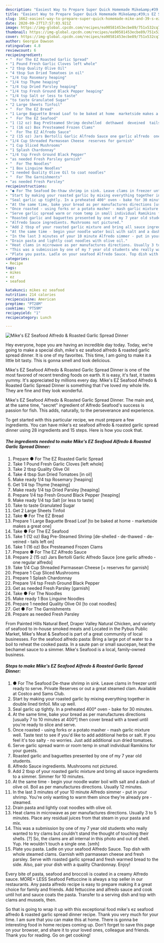 ```yaml
---
description: "Easiest Way to Prepare Super Quick Homemade Mike&amp;#39;s EZ Seafood Alfredo &amp;amp; Roasted Garlic Spread Dinner"
title: "Easiest Way to Prepare Super Quick Homemade Mike&amp;#39;s EZ Seafood Alfredo &amp;amp; Roasted Garlic Spread Dinner"
slug: 1662-easiest-way-to-prepare-super-quick-homemade-mike-and-39-s-ez-seafood-alfredo-and-amp-roasted-garlic-spread-dinner
date: 2020-09-27T17:57:03.921Z
image: https://img-global.cpcdn.com/recipes/ea90581453ecbe89/751x532cq70/mikes-ez-seafood-alfredo-roasted-garlic-spread-dinner-recipe-main-photo.jpg
thumbnail: https://img-global.cpcdn.com/recipes/ea90581453ecbe89/751x532cq70/mikes-ez-seafood-alfredo-roasted-garlic-spread-dinner-recipe-main-photo.jpg
cover: https://img-global.cpcdn.com/recipes/ea90581453ecbe89/751x532cq70/mikes-ez-seafood-alfredo-roasted-garlic-spread-dinner-recipe-main-photo.jpg
author: Georgie Dawson
ratingvalue: 4.8
reviewcount: 6
recipeingredient:
- "  For The EZ Roasted Garlic Spread"
- "1 Pound Fresh Garlic Cloves left whole"
- "2 tbsp Quality Olive Oil"
- "4 tbsp Sun Dried Tomatoes in oil"
- "1/4 tsp Rosemary heaping"
- "1/4 tsp Thyme heaping"
- "1/4 tsp Dried Parsley heaping"
- "1/4 tsp Fresh Ground Black Pepper heaping"
- "1/4 tsp Salt or less to taste"
- "to taste Granulated Sugar"
- "2 Large Sheets Tinfoil"
- "  For The EZ Bread"
- "1 Large Baguette Bread Loaf to be baked at home  marketside makes a great one"
- "  For The EZ Seafood"
- "1 (12 oz) Bag PreSteamed Shrimp deshelled  dethawed  deveined  tails left on"
- "1 (16 oz) Box Presteamed Frozen Clams"
- "  For The EZ Alfredo Sauce"
- "2 (15 oz) Jars Bertolli Garlic Alfredo Sauce one garlic alfredo  one regular alfredo"
- "1/4 Cup Shreaded Parmasean Cheese  reserves for garnish"
- "1 Cup Sliced Mushrooms"
- "1 Splash Chardonnay"
- "1/4 tsp Fresh Ground Black Pepper"
- "as needed Fresh Parsley garnish"
- "  For The Noodles"
- "1 Box Linguine Noodles"
- "1 needed Quality Olive Oil to coat noodles"
- "  For The Garnishments"
- "as needed Fresh Parsley"
recipeinstructions:
- "● For The Seafood De-thaw shrimp in sink. Leave clams in freezer until ready to serve. Private Reserves or out a great steamed clam. Available at Costco and Sams Club."
- "Start by making your roasted garlic by mixing everything together in double lined tinfoil. Mix up well."
- "Seal garlic up tightly. In a preheated 400° oven - bake for 30 minutes."
- "At the same time, bake your bread as per manufactures directions [usually 7 to 10 minutes at 400°] then cover bread with a towel until you&#39;re ready to slice and serve."
- "Once roasted - using forks or a potato masher - mash garlic mixture well. Taste test to see if you&#39;d like to add additional herbs or salt. If you feel it&#39;s too salty - no worries. Just add additional sun dried tomatoes."
- "Serve garlic spread warm or room temp in small individual Ramikins for your guests."
- "Roasted garlic and baguettes presented by one of my 7 year old students."
- "Alfredo Sauce ingredients. Mushrooms not pictured."
- "Add 2 tbsp of your roasted garlic mixture and bring all sauce ingredients to a simmer. Simmer for 10 minutes."
- "At the same time - begin your noodle water boil with salt and a dash of olive oil. Boil as per manufactures directions. Usually 12 minutes."
- "In the last 3 minutes of your 10 minute Alfredo simmer - put in your shrimp. You&#39;re only wanting to warm them since they&#39;re already pre -steamed."
- "Drain pasta and lightly coat noodles with olive oil."
- "Heat clams in microwave as per manufactures directions. Usually 3 to 5 minutes. Place any residual juices from that steam in your pasta and mix."
- "This was a submission by one of my 7 year old students who really wanted to try clams but couldn&#39;t stand the thought of touching their shells. [?] So, the clams are all internal in this photo and out of shell. Yup. He wouldn&#39;t touch a single one. [smh]"
- "Plate you pasta. Ladle on your seafood Alfredo Sauce. Top dish with whole steamed clams. Garnish with parmasean cheese and fresh parsley. Serve with roasted garlic spread and fresh warmed bread to the side. Also, pair your dish with a quality Chardonnay. Enjoy!"
categories:
- Recipe
tags:
- mikes
- ez
- seafood

katakunci: mikes ez seafood 
nutrition: 214 calories
recipecuisine: American
preptime: "PT28M"
cooktime: "PT59M"
recipeyield: "1"
recipecategory: Lunch

---
```



![Mike&#39;s EZ Seafood Alfredo &amp; Roasted Garlic Spread Dinner](https://img-global.cpcdn.com/recipes/ea90581453ecbe89/751x532cq70/mikes-ez-seafood-alfredo-roasted-garlic-spread-dinner-recipe-main-photo.jpg)

Hey everyone, hope you are having an incredible day today. Today, we're going to make a special dish, mike&#39;s ez seafood alfredo &amp; roasted garlic spread dinner. It is one of my favorites. This time, I am going to make it a little bit tasty. This is gonna smell and look delicious.

Mike&#39;s EZ Seafood Alfredo &amp; Roasted Garlic Spread Dinner is one of the most favored of recent trending foods on earth. It is easy, it's fast, it tastes yummy. It's appreciated by millions every day. Mike&#39;s EZ Seafood Alfredo &amp; Roasted Garlic Spread Dinner is something that I've loved my whole life. They are fine and they look wonderful.

Mike&#39;s EZ Seafood Alfredo &amp; Roasted Garlic Spread Dinner. The main and, at the same time, &#34;secret&#34; ingredient of Alfredo Seafood&#39;s success is passion for fish. This adds, naturally, to the perseverance and experience.


To get started with this particular recipe, we must prepare a few ingredients. You can have mike&#39;s ez seafood alfredo &amp; roasted garlic spread dinner using 28 ingredients and 15 steps. Here is how you cook that.

<!--inarticleads1-->

##### The ingredients needed to make Mike&#39;s EZ Seafood Alfredo &amp; Roasted Garlic Spread Dinner:

1. Prepare  ● For The EZ Roasted Garlic Spread
1. Take 1 Pound Fresh Garlic Cloves [left whole]
1. Take 2 tbsp Quality Olive Oil
1. Take 4 tbsp Sun Dried Tomatoes [in oil]
1. Make ready 1/4 tsp Rosemary [heaping]
1. Get 1/4 tsp Thyme [heaping]
1. Make ready 1/4 tsp Dried Parsley [heaping]
1. Prepare 1/4 tsp Fresh Ground Black Pepper [heaping]
1. Make ready 1/4 tsp Salt [or less to taste]
1. Take to taste Granulated Sugar
1. Get 2 Large Sheets Tinfoil
1. Take  ● For The EZ Bread
1. Prepare 1 Large Baguette Bread Loaf [to be baked at home - marketside makes a great one]
1. Take  ● For The EZ Seafood
1. Take 1 (12 oz) Bag Pre-Steamed Shrimp [de-shelled - de-thawed - de-veined - tails left on]
1. Take 1 (16 oz) Box Presteamed Frozen Clams
1. Prepare  ● For The EZ Alfredo Sauce
1. Prepare 2 (15 oz) Jars Bertolli Garlic Alfredo Sauce [one garlic alfredo - one regular alfredo]
1. Take 1/4 Cup Shreaded Parmasean Cheese [+ reserves for garnish]
1. Prepare 1 Cup Sliced Mushrooms
1. Prepare 1 Splash Chardonnay
1. Prepare 1/4 tsp Fresh Ground Black Pepper
1. Get as needed Fresh Parsley [garnish]
1. Take  ● For The Noodles
1. Make ready 1 Box Linguine Noodles
1. Prepare 1 needed Quality Olive Oil [to coat noodles]
1. Get  ● For The Garnishments
1. Prepare as needed Fresh Parsley


From Painted Hills Natural Beef, Draper Valley Natural Chicken, and variety of seafood to in-house smoked meats and Located in the Pybus Public Market, Mike&#39;s Meat &amp; Seafood is part of a great community of local businesses. For the seafood alfredo pasta: Bring a large pot of water to a boil to reheat the cooked pasta. In a saute pan or small saucepan, heat the bechamel sauce to a simmer. Mike&#39;s Seafood is a local, family-owned business. 

<!--inarticleads2-->

##### Steps to make Mike&#39;s EZ Seafood Alfredo &amp; Roasted Garlic Spread Dinner:

1. ● For The Seafood De-thaw shrimp in sink. Leave clams in freezer until ready to serve. Private Reserves or out a great steamed clam. Available at Costco and Sams Club.
1. Start by making your roasted garlic by mixing everything together in double lined tinfoil. Mix up well.
1. Seal garlic up tightly. In a preheated 400° oven - bake for 30 minutes.
1. At the same time, bake your bread as per manufactures directions [usually 7 to 10 minutes at 400°] then cover bread with a towel until you&#39;re ready to slice and serve.
1. Once roasted - using forks or a potato masher - mash garlic mixture well. Taste test to see if you&#39;d like to add additional herbs or salt. If you feel it&#39;s too salty - no worries. Just add additional sun dried tomatoes.
1. Serve garlic spread warm or room temp in small individual Ramikins for your guests.
1. Roasted garlic and baguettes presented by one of my 7 year old students.
1. Alfredo Sauce ingredients. Mushrooms not pictured.
1. Add 2 tbsp of your roasted garlic mixture and bring all sauce ingredients to a simmer. Simmer for 10 minutes.
1. At the same time - begin your noodle water boil with salt and a dash of olive oil. Boil as per manufactures directions. Usually 12 minutes.
1. In the last 3 minutes of your 10 minute Alfredo simmer - put in your shrimp. You&#39;re only wanting to warm them since they&#39;re already pre -steamed.
1. Drain pasta and lightly coat noodles with olive oil.
1. Heat clams in microwave as per manufactures directions. Usually 3 to 5 minutes. Place any residual juices from that steam in your pasta and mix.
1. This was a submission by one of my 7 year old students who really wanted to try clams but couldn&#39;t stand the thought of touching their shells. [?] So, the clams are all internal in this photo and out of shell. Yup. He wouldn&#39;t touch a single one. [smh]
1. Plate you pasta. Ladle on your seafood Alfredo Sauce. Top dish with whole steamed clams. Garnish with parmasean cheese and fresh parsley. Serve with roasted garlic spread and fresh warmed bread to the side. Also, pair your dish with a quality Chardonnay. Enjoy!


Every bite of pasta, seafood and broccoli is coated in a creamy Alfredo sauce. MORE+ LESS Seafood Fettuccine is always a top seller in our restaurants. Any pasta alfredo recipe is easy to prepare making it a great choice for family and friends. Add fettuccine and alfredo sauce and cook until hot and sauce coats the pasta. Transfer to a serving dish and top with clams and mussels, then. 

So that is going to wrap it up with this exceptional food mike&#39;s ez seafood alfredo &amp; roasted garlic spread dinner recipe. Thank you very much for your time. I am sure that you can make this at home. There is gonna be interesting food in home recipes coming up. Don't forget to save this page on your browser, and share it to your loved ones, colleague and friends. Thank you for reading. Go on get cooking!
